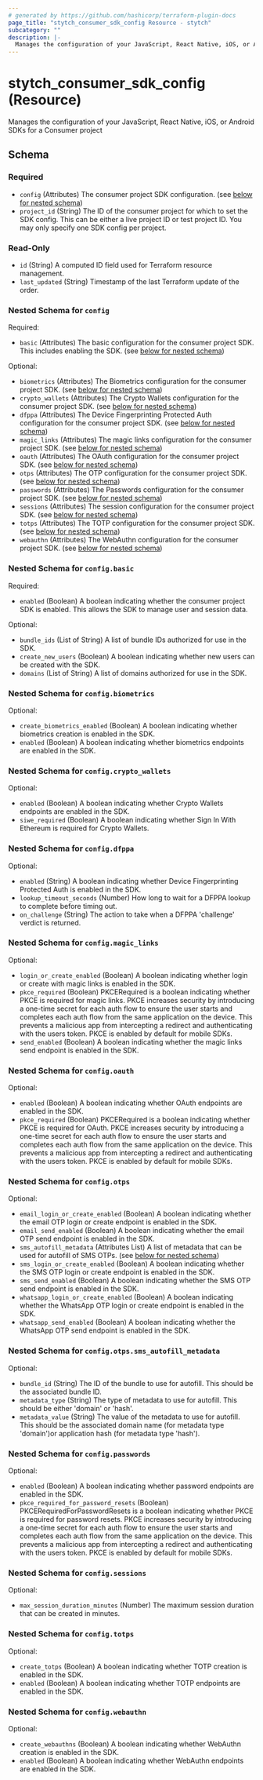 ```yaml
---
# generated by https://github.com/hashicorp/terraform-plugin-docs
page_title: "stytch_consumer_sdk_config Resource - stytch"
subcategory: ""
description: |-
  Manages the configuration of your JavaScript, React Native, iOS, or Android SDKs for a Consumer project
---
```


# stytch_consumer_sdk_config (Resource)

Manages the configuration of your JavaScript, React Native, iOS, or Android SDKs for a Consumer project



<!-- schema generated by tfplugindocs -->
## Schema

### Required

- `config` (Attributes) The consumer project SDK configuration. (see [below for nested schema](#nestedatt--config))
- `project_id` (String) The ID of the consumer project for which to set the SDK config. This can be either a live project ID or test project ID. You may only specify one SDK config per project.

### Read-Only

- `id` (String) A computed ID field used for Terraform resource management.
- `last_updated` (String) Timestamp of the last Terraform update of the order.

<a id="nestedatt--config"></a>
### Nested Schema for `config`

Required:

- `basic` (Attributes) The basic configuration for the consumer project SDK. This includes enabling the SDK. (see [below for nested schema](#nestedatt--config--basic))

Optional:

- `biometrics` (Attributes) The Biometrics configuration for the consumer project SDK. (see [below for nested schema](#nestedatt--config--biometrics))
- `crypto_wallets` (Attributes) The Crypto Wallets configuration for the consumer project SDK. (see [below for nested schema](#nestedatt--config--crypto_wallets))
- `dfppa` (Attributes) The Device Fingerprinting Protected Auth configuration for the consumer project SDK. (see [below for nested schema](#nestedatt--config--dfppa))
- `magic_links` (Attributes) The magic links configuration for the consumer project SDK. (see [below for nested schema](#nestedatt--config--magic_links))
- `oauth` (Attributes) The OAuth configuration for the consumer project SDK. (see [below for nested schema](#nestedatt--config--oauth))
- `otps` (Attributes) The OTP configuration for the consumer project SDK. (see [below for nested schema](#nestedatt--config--otps))
- `passwords` (Attributes) The Passwords configuration for the consumer project SDK. (see [below for nested schema](#nestedatt--config--passwords))
- `sessions` (Attributes) The session configuration for the consumer project SDK. (see [below for nested schema](#nestedatt--config--sessions))
- `totps` (Attributes) The TOTP configuration for the consumer project SDK. (see [below for nested schema](#nestedatt--config--totps))
- `webauthn` (Attributes) The WebAuthn configuration for the consumer project SDK. (see [below for nested schema](#nestedatt--config--webauthn))

<a id="nestedatt--config--basic"></a>
### Nested Schema for `config.basic`

Required:

- `enabled` (Boolean) A boolean indicating whether the consumer project SDK is enabled. This allows the SDK to manage user and session data.

Optional:

- `bundle_ids` (List of String) A list of bundle IDs authorized for use in the SDK.
- `create_new_users` (Boolean) A boolean indicating whether new users can be created with the SDK.
- `domains` (List of String) A list of domains authorized for use in the SDK.


<a id="nestedatt--config--biometrics"></a>
### Nested Schema for `config.biometrics`

Optional:

- `create_biometrics_enabled` (Boolean) A boolean indicating whether biometrics creation is enabled in the SDK.
- `enabled` (Boolean) A boolean indicating whether biometrics endpoints are enabled in the SDK.


<a id="nestedatt--config--crypto_wallets"></a>
### Nested Schema for `config.crypto_wallets`

Optional:

- `enabled` (Boolean) A boolean indicating whether Crypto Wallets endpoints are enabled in the SDK.
- `siwe_required` (Boolean) A boolean indicating whether Sign In With Ethereum is required for Crypto Wallets.


<a id="nestedatt--config--dfppa"></a>
### Nested Schema for `config.dfppa`

Optional:

- `enabled` (String) A boolean indicating whether Device Fingerprinting Protected Auth is enabled in the SDK.
- `lookup_timeout_seconds` (Number) How long to wait for a DFPPA lookup to complete before timing out.
- `on_challenge` (String) The action to take when a DFPPA 'challenge' verdict is returned.


<a id="nestedatt--config--magic_links"></a>
### Nested Schema for `config.magic_links`

Optional:

- `login_or_create_enabled` (Boolean) A boolean indicating whether login or create with magic links is enabled in the SDK.
- `pkce_required` (Boolean) PKCERequired is a boolean indicating whether PKCE is required for magic links. PKCE increases security by introducing a one-time secret for each auth flow to ensure the user starts and completes each auth flow from the same application on the device. This prevents a malicious app from intercepting a redirect and authenticating with the users token. PKCE is enabled by default for mobile SDKs.
- `send_enabled` (Boolean) A boolean indicating whether the magic links send endpoint is enabled in the SDK.


<a id="nestedatt--config--oauth"></a>
### Nested Schema for `config.oauth`

Optional:

- `enabled` (Boolean) A boolean indicating whether OAuth endpoints are enabled in the SDK.
- `pkce_required` (Boolean) PKCERequired is a boolean indicating whether PKCE is required for OAuth. PKCE increases security by introducing a one-time secret for each auth flow to ensure the user starts and completes each auth flow from the same application on the device. This prevents a malicious app from intercepting a redirect and authenticating with the users token. PKCE is enabled by default for mobile SDKs.


<a id="nestedatt--config--otps"></a>
### Nested Schema for `config.otps`

Optional:

- `email_login_or_create_enabled` (Boolean) A boolean indicating whether the email OTP login or create endpoint is enabled in the SDK.
- `email_send_enabled` (Boolean) A boolean indicating whether the email OTP send endpoint is enabled in the SDK.
- `sms_autofill_metadata` (Attributes List) A list of metadata that can be used for autofill of SMS OTPs. (see [below for nested schema](#nestedatt--config--otps--sms_autofill_metadata))
- `sms_login_or_create_enabled` (Boolean) A boolean indicating whether the SMS OTP login or create endpoint is enabled in the SDK.
- `sms_send_enabled` (Boolean) A boolean indicating whether the SMS OTP send endpoint is enabled in the SDK.
- `whatsapp_login_or_create_enabled` (Boolean) A boolean indicating whether the WhatsApp OTP login or create endpoint is enabled in the SDK.
- `whatsapp_send_enabled` (Boolean) A boolean indicating whether the WhatsApp OTP send endpoint is enabled in the SDK.

<a id="nestedatt--config--otps--sms_autofill_metadata"></a>
### Nested Schema for `config.otps.sms_autofill_metadata`

Optional:

- `bundle_id` (String) The ID of the bundle to use for autofill. This should be the associated bundle ID.
- `metadata_type` (String) The type of metadata to use for autofill. This should be either 'domain' or 'hash'.
- `metadata_value` (String) The value of the metadata to use for autofill. This should be the associated domain name (for metadata type 'domain')or application hash (for metadata type 'hash').



<a id="nestedatt--config--passwords"></a>
### Nested Schema for `config.passwords`

Optional:

- `enabled` (Boolean) A boolean indicating whether password endpoints are enabled in the SDK.
- `pkce_required_for_password_resets` (Boolean) PKCERequiredForPasswordResets is a boolean indicating whether PKCE is required for password resets. PKCE increases security by introducing a one-time secret for each auth flow to ensure the user starts and completes each auth flow from the same application on the device. This prevents a malicious app from intercepting a redirect and authenticating with the users token. PKCE is enabled by default for mobile SDKs.


<a id="nestedatt--config--sessions"></a>
### Nested Schema for `config.sessions`

Optional:

- `max_session_duration_minutes` (Number) The maximum session duration that can be created in minutes.


<a id="nestedatt--config--totps"></a>
### Nested Schema for `config.totps`

Optional:

- `create_totps` (Boolean) A boolean indicating whether TOTP creation is enabled in the SDK.
- `enabled` (Boolean) A boolean indicating whether TOTP endpoints are enabled in the SDK.


<a id="nestedatt--config--webauthn"></a>
### Nested Schema for `config.webauthn`

Optional:

- `create_webauthns` (Boolean) A boolean indicating whether WebAuthn creation is enabled in the SDK.
- `enabled` (Boolean) A boolean indicating whether WebAuthn endpoints are enabled in the SDK.
